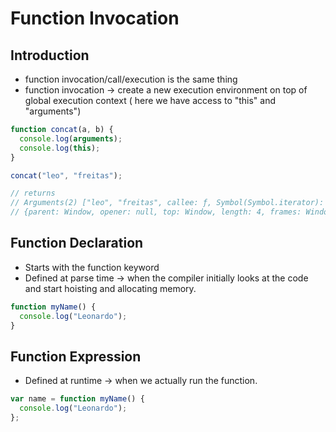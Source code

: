 # Function Invocation

## Introduction

- function invocation/call/execution is the same thing
- function invocation → create a new execution environment on top of global execution context ( here we have access to "this" and "arguments")

```jsx
function concat(a, b) {
  console.log(arguments);
  console.log(this);
}

concat("leo", "freitas");

// returns
// Arguments(2) ["leo", "freitas", callee: ƒ, Symbol(Symbol.iterator): ƒ]
// {parent: Window, opener: null, top: Window, length: 4, frames: Window, …}
```

## Function Declaration

- Starts with the function keyword
- Defined at parse time → when the compiler initially looks at the code and start hoisting and allocating memory.

```jsx
function myName() {
  console.log("Leonardo");
}
```

## Function Expression

- Defined at runtime → when we actually run the function.

```jsx
var name = function myName() {
  console.log("Leonardo");
};
```
